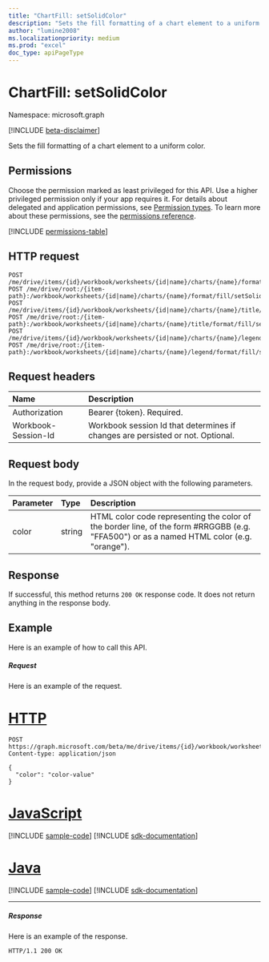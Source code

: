 ```yaml
---
title: "ChartFill: setSolidColor"
description: "Sets the fill formatting of a chart element to a uniform color."
author: "lumine2008"
ms.localizationpriority: medium
ms.prod: "excel"
doc_type: apiPageType
---
```


# ChartFill: setSolidColor

Namespace: microsoft.graph

[!INCLUDE [beta-disclaimer](../../includes/beta-disclaimer.md)]

Sets the fill formatting of a chart element to a uniform color.
## Permissions
Choose the permission marked as least privileged for this API. Use a higher privileged permission only if your app requires it. For details about delegated and application permissions, see [Permission types](/graph/permissions-overview#permission-types). To learn more about these permissions, see the [permissions reference](/graph/permissions-reference).

<!-- { "blockType": "permissions", "name": "chartfill_setsolidcolor" } -->
[!INCLUDE [permissions-table](../includes/permissions/chartfill-setsolidcolor-permissions.md)]

## HTTP request
<!-- { "blockType": "ignored" } -->
```http
POST /me/drive/items/{id}/workbook/worksheets/{id|name}/charts/{name}/format/fill/setSolidColor
POST /me/drive/root:/{item-path}:/workbook/worksheets/{id|name}/charts/{name}/format/fill/setSolidColor
POST /me/drive/items/{id}/workbook/worksheets/{id|name}/charts/{name}/title/format/fill/setSolidColor
POST /me/drive/root:/{item-path}:/workbook/worksheets/{id|name}/charts/{name}/title/format/fill/setSolidColor
POST /me/drive/items/{id}/workbook/worksheets/{id|name}/charts/{name}/legend/format/fill/setSolidColor
POST /me/drive/root:/{item-path}:/workbook/worksheets/{id|name}/charts/{name}/legend/format/fill/setSolidColor

```
## Request headers
| Name       | Description|
|:---------------|:----------|
| Authorization  | Bearer {token}. Required. |
| Workbook-Session-Id  | Workbook session Id that determines if changes are persisted or not. Optional.|

## Request body
In the request body, provide a JSON object with the following parameters.

| Parameter	   | Type	|Description|
|:---------------|:--------|:----------|
|color|string|HTML color code representing the color of the border line, of the form #RRGGBB (e.g. "FFA500") or as a named HTML color (e.g. "orange").|

## Response

If successful, this method returns `200 OK` response code. It does not return anything in the response body.

## Example
Here is an example of how to call this API.
##### Request
Here is an example of the request.

# [HTTP](#tab/http)
<!-- {
  "blockType": "request",
  "name": "chartfill_setsolidcolor"
}-->
```http
POST https://graph.microsoft.com/beta/me/drive/items/{id}/workbook/worksheets/{id|name}/charts/{name}/format/fill/setSolidColor
Content-type: application/json

{
  "color": "color-value"
}
```

# [JavaScript](#tab/javascript)
[!INCLUDE [sample-code](../includes/snippets/javascript/chartfill-setsolidcolor-javascript-snippets.md)]
[!INCLUDE [sdk-documentation](../includes/snippets/snippets-sdk-documentation-link.md)]

# [Java](#tab/java)
[!INCLUDE [sample-code](../includes/snippets/java/chartfill-setsolidcolor-java-snippets.md)]
[!INCLUDE [sdk-documentation](../includes/snippets/snippets-sdk-documentation-link.md)]

---

##### Response
Here is an example of the response. 
<!-- {
  "blockType": "response"
} -->
```http
HTTP/1.1 200 OK
```

<!-- uuid: 8fcb5dbc-d5aa-4681-8e31-b001d5168d79
2015-10-25 14:57:30 UTC -->
<!--
{
  "type": "#page.annotation",
  "description": "ChartFill: setSolidColor",
  "keywords": "",
  "section": "documentation",
  "tocPath": "",
  "suppressions": [
  ]
}
-->


